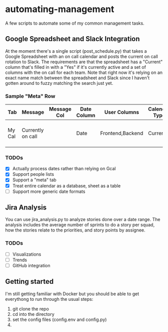 # automating-management

A few scripts to automate some of my common management tasks.

## Google Spreadsheet and Slack Integration

At the moment there's a single script (post_schedule.py) that takes a Google Spreadsheet with an on call calendar and posts the current on call rotation to Slack. The requirements are that the spreadsheet has a "Current" column that's filled in with a "Yes" if it's currently active and a set of columns with the on call for each team. Note that right now it's relying on an exact name match between the spreadsheet and Slack since I haven't gotten around to fuzzy matching the search just yet.

### Sample "Meta" Row

Tab | Message | Message Col | Date Column | User Columns | Calendar Type | Slack Channels |Active
--- | --- | --- | --- | --- | --- | --- | ---
My Cal | Currently on call | | Date | Frontend,Backend | Current | #eng-oncall, #eng-general | 1

### TODOs

- [x] Actually process dates rather than relying on Gcal
- [x] Support people lists
- [x] Support a "meta" tab
- [x] Treat entire calendar as a database, sheet as a table
- [ ] Support more generic date formats

## Jira Analysis

You can use jira_analysis.py to analyze stories done over a date range. The analysis includes the average number of sprints to do a story per squad, how the stories relate to the priorities, and story points by assignee.

### TODOs

- [ ] Visualizations
- [ ] Trends
- [ ] GitHub integration

## Getting started

I'm still getting familiar with Docker but you should be able to get everythong to run through the usual steps:

1. git clone the repo
2. cd into the directory
3. set the config files (config.env and config.py)
4.